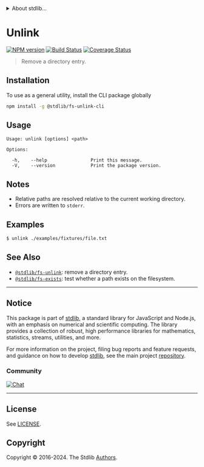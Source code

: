 <!--

@license Apache-2.0

Copyright (c) 2018 The Stdlib Authors.

Licensed under the Apache License, Version 2.0 (the "License");
you may not use this file except in compliance with the License.
You may obtain a copy of the License at

   http://www.apache.org/licenses/LICENSE-2.0

Unless required by applicable law or agreed to in writing, software
distributed under the License is distributed on an "AS IS" BASIS,
WITHOUT WARRANTIES OR CONDITIONS OF ANY KIND, either express or implied.
See the License for the specific language governing permissions and
limitations under the License.

-->


<details>
  <summary>
    About stdlib...
  </summary>
  <p>We believe in a future in which the web is a preferred environment for numerical computation. To help realize this future, we've built stdlib. stdlib is a standard library, with an emphasis on numerical and scientific computation, written in JavaScript (and C) for execution in browsers and in Node.js.</p>
  <p>The library is fully decomposable, being architected in such a way that you can swap out and mix and match APIs and functionality to cater to your exact preferences and use cases.</p>
  <p>When you use stdlib, you can be absolutely certain that you are using the most thorough, rigorous, well-written, studied, documented, tested, measured, and high-quality code out there.</p>
  <p>To join us in bringing numerical computing to the web, get started by checking us out on <a href="https://github.com/stdlib-js/stdlib">GitHub</a>, and please consider <a href="https://opencollective.com/stdlib">financially supporting stdlib</a>. We greatly appreciate your continued support!</p>
</details>

# Unlink

[![NPM version][npm-image]][npm-url] [![Build Status][test-image]][test-url] [![Coverage Status][coverage-image]][coverage-url] <!-- [![dependencies][dependencies-image]][dependencies-url] -->

> Remove a directory entry.











<section class="cli">



<section class="installation">

## Installation

To use as a general utility, install the CLI package globally

```bash
npm install -g @stdlib/fs-unlink-cli
```

</section>

<!-- CLI usage documentation. -->

<section class="usage">

## Usage

```text
Usage: unlink [options] <path>

Options:

  -h,    --help                Print this message.
  -V,    --version             Print the package version.
```

</section>

<!-- /.usage -->

<section class="notes">

## Notes

-   Relative paths are resolved relative to the current working directory.
-   Errors are written to `stderr`.

</section>

<!-- /.notes -->

<section class="examples">

## Examples

<!-- run-disable -->

```bash
$ unlink ./examples/fixtures/file.txt
```

</section>

<!-- /.examples -->

</section>

<!-- /.cli -->

<!-- Section for related `stdlib` packages. Do not manually edit this section, as it is automatically populated. -->

<section class="related">

## See Also

-   <span class="package-name">[`@stdlib/fs-unlink`][@stdlib/fs-unlink]</span><span class="delimiter">: </span><span class="description">remove a directory entry.</span>
-   <span class="package-name">[`@stdlib/fs-exists`][@stdlib/fs/exists]</span><span class="delimiter">: </span><span class="description">test whether a path exists on the filesystem.</span>

</section>

<!-- /.related -->

<!-- Section for all links. Make sure to keep an empty line after the `section` element and another before the `/section` close. -->


<section class="main-repo" >

* * *

## Notice

This package is part of [stdlib][stdlib], a standard library for JavaScript and Node.js, with an emphasis on numerical and scientific computing. The library provides a collection of robust, high performance libraries for mathematics, statistics, streams, utilities, and more.

For more information on the project, filing bug reports and feature requests, and guidance on how to develop [stdlib][stdlib], see the main project [repository][stdlib].

### Community

[![Chat][chat-image]][chat-url]

---

## License

See [LICENSE][stdlib-license].


## Copyright

Copyright &copy; 2016-2024. The Stdlib [Authors][stdlib-authors].

</section>

<!-- /.stdlib -->

<!-- Section for all links. Make sure to keep an empty line after the `section` element and another before the `/section` close. -->

<section class="links">

[npm-image]: http://img.shields.io/npm/v/@stdlib/fs-unlink-cli.svg
[npm-url]: https://npmjs.org/package/@stdlib/fs-unlink-cli

[test-image]: https://github.com/stdlib-js/fs-unlink/actions/workflows/test.yml/badge.svg?branch=main
[test-url]: https://github.com/stdlib-js/fs-unlink/actions/workflows/test.yml?query=branch:main

[coverage-image]: https://img.shields.io/codecov/c/github/stdlib-js/fs-unlink/main.svg
[coverage-url]: https://codecov.io/github/stdlib-js/fs-unlink?branch=main

<!--

[dependencies-image]: https://img.shields.io/david/stdlib-js/fs-unlink.svg
[dependencies-url]: https://david-dm.org/stdlib-js/fs-unlink/main

-->

[chat-image]: https://img.shields.io/gitter/room/stdlib-js/stdlib.svg
[chat-url]: https://app.gitter.im/#/room/#stdlib-js_stdlib:gitter.im

[stdlib]: https://github.com/stdlib-js/stdlib

[stdlib-authors]: https://github.com/stdlib-js/stdlib/graphs/contributors

[cli-section]: https://github.com/stdlib-js/fs-unlink#cli
[cli-url]: https://github.com/stdlib-js/fs-unlink/tree/cli
[@stdlib/fs-unlink]: https://github.com/stdlib-js/fs-unlink/tree/main

[umd]: https://github.com/umdjs/umd
[es-module]: https://developer.mozilla.org/en-US/docs/Web/JavaScript/Guide/Modules

[deno-url]: https://github.com/stdlib-js/fs-unlink/tree/deno
[deno-readme]: https://github.com/stdlib-js/fs-unlink/blob/deno/README.md
[umd-url]: https://github.com/stdlib-js/fs-unlink/tree/umd
[umd-readme]: https://github.com/stdlib-js/fs-unlink/blob/umd/README.md
[esm-url]: https://github.com/stdlib-js/fs-unlink/tree/esm
[esm-readme]: https://github.com/stdlib-js/fs-unlink/blob/esm/README.md
[branches-url]: https://github.com/stdlib-js/fs-unlink/blob/main/branches.md

[stdlib-license]: https://raw.githubusercontent.com/stdlib-js/fs-unlink/main/LICENSE

[node-fs]: https://nodejs.org/api/fs.html

[@stdlib/fs/rmdir]: https://github.com/stdlib-js/fs-rmdir

<!-- <related-links> -->

[@stdlib/fs/exists]: https://github.com/stdlib-js/fs-exists

<!-- </related-links> -->

</section>

<!-- /.links -->
